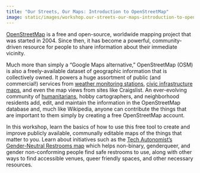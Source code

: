 ```yaml
---
title: "Our Streets, Our Maps: Introduction to OpenStreetMap"
image: static/images/workshop.our-streets-our-maps-introduction-to-openstreetmap.square.png
---
```


[OpenStreetMap](https://openstreetmap.org/about) is a free and open-source, worldwide mapping project that was started in 2004. Since
then, it has become a powerful, community-driven resource for people to share information about their immediate vicinity.

Much more than simply a &ldquo;Google Maps alternative,&rdquo; OpenStreetMap (OSM) is also a freely-available dataset of geographic information that is collectively owned. It powers a huge assortment of public (and commercial!) services from [weather monitoring stations](https://openweathermap.org/), [civic infrastructure maps](https://openinframap.org/), and even the map views from sites like Craigslist. An ever-evolving community of [humanitarians](https://www.hotosm.org/), hobby cartographers, and neighborhood residents add, edit, and maintain the information in the OpenStreetMap database and, much like Wikipedia, anyone can contribute the things that are important to them simply by creating a free OpenStreetMap account.

In this workshop, learn the basics of how to use this free tool to create and improve publicly available, communally editable maps of the things that matter to you. Learn about initiatives such as the [Tech Autonomist&rsquo;s Gender-Neutral Restrooms map](https://tech-autonomy.com/maps#gender-neutral-restrooms) which helps non-binary, genderqueer, and gender non-conforming people find safe restrooms to use, along with other ways to find accessible venues, queer friendly spaces, and other necessary resources.
